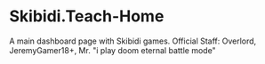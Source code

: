 # Skibidi.Teach-Home
A main dashboard page with Skibidi games. Official Staff: Overlord, JeremyGamer18+, Mr. "i play doom eternal battle mode"
